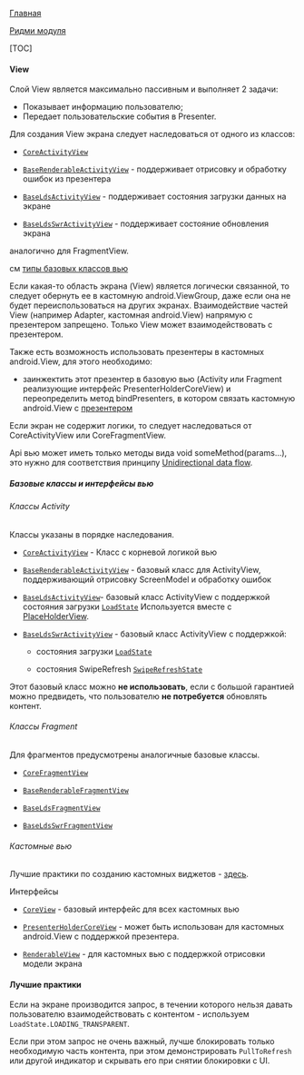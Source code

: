 [Главная](../../docs/main.md)

[Ридми модуля](../README.md)

[TOC]

#### View

Слой View является максимально пассивным и выполняет 2 задачи:
- Показывает информацию пользователю;
- Передает пользовательские события в Presenter.

Для создания View экрана следует наследоваться от одного из классов:

- [`CoreActivityView`][core]

- [`BaseRenderableActivityView`][render] - поддерживает отрисовку и обработку ошибок из презентера

- [`BaseLdsActivityView`][lds] - поддерживает состояния загрузки данных на экране

- [`BaseLdsSwrActivityView`][swr] - поддерживает состояние обновления экрана

аналогично для FragmentView.

см [типы базовых классов вью](#базовые-классы-и-интерфейсы-вью)

Если какая-то область экрана (View) является логически связанной,
то следует обернуть ее в кастомную android.ViewGroup,
даже если она не будет переиспользоваться на других экранах.
Взаимодействие частей View (например Adapter, кастомная android.View)
напрямую с презентером запрещено.
Только View может взаимодействовать с презентером.

Также есть возможность использовать презентеры в кастомных android.View,
для этого необходимо:
 * заинжектить этот презентер в базовую вью
(Activity или Fragment реализующие интерфейс PresenterHolderCoreView)
и переопределить метод bindPresenters,
в котором связать кастомную android.View с [презентером][presenter]

Если экран не содержит логики, то следует наследоваться от CoreActivityView
или CoreFragmentView.

Api вью может иметь только методы вида void someMethod(params...),
это нужно для соответствия принципу [Unidirectional data flow][presenter].

##### Базовые классы и интерфейсы вью

###### Классы Activity
Классы указаны в порядке наследования.

* [`CoreActivityView`][core] - Класс с корневой логикой вью

* [`BaseRenderableActivityView`][render] - базовый класс для ActivityView,
поддерживающий отрисовку ScreenModel и обработку ошибок

* [`BaseLdsActivityView`][lds]- базовый класс ActivityView c поддержкой
состояния загрузки [`LoadState`][ls]
Используется вместе с [PlaceHolderView][placeholder].

* [`BaseLdsSwrActivityView`][swr] - базовый класс ActivityView c поддержкой:

    * состояния загрузки [`LoadState`][ls]

    * состояния SwipeRefresh [`SwipeRefreshState`][sws]

Этот базовый класс можно **не использовать**, если с большой гарантией можно
предвидеть, что пользователю **не потребуется** обновлять контент.

###### Классы Fragment
Для фрагментов предусмотрены аналогичные базовые классы.

* [`CoreFragmentView`][core_f]

* [`BaseRenderableFragmentView`][render_f]

* [`BaseLdsFragmentView`][lds_f]

* [`BaseLdsSwrFragmentView`][swr_f]

###### Кастомные вью

Лучшие практики по созданию кастомных виджетов - [здесь][custom].

Интерфейсы

   * [`CoreView`][core_v] - базовый интерфейс для всех кастомных вью

   * [`PresenterHolderCoreView`][presenter_holder] - может быть использован
   для кастомных android.View c поддержкой презентера.

   * [`RenderableView`][render_v] - для кастомных вью с поддержкой
   отрисовки модели экрана

#### Лучшие практики

Если на экране производится запрос, в течении которого нельзя давать
пользователю взаимодействовать с контентом - используем `LoadState.LOADING_TRANSPARENT`.

Если при этом запрос не очень важный, лучше блокировать только необходимую
часть контента,
при этом демонстрировать `PullToRefresh` или другой индикатор и скрывать его
при снятии блокировки с UI.

[core]: ../src/main/java/ru/surfstudio/android/core/mvp/activity/CoreActivityView.java
[render]: ../src/main/java/ru/surfstudio/android/core/mvp/activity/BaseRenderableActivityView.java
[lds]: ../src/main/java/ru/surfstudio/android/core/mvp/activity/BaseLdsActivityView.java
[swr]: ../src/main/java/ru/surfstudio/android/core/mvp/activity/BaseLdsSwrActivityView.java
[core_f]: ../src/main/java/ru/surfstudio/android/core/mvp/fragment/CoreFragmentView.java
[render_f]: ../src/main/java/ru/surfstudio/android/core/mvp/fragment/BaseRenderableFragmentView.java
[lds_f]: ../src/main/java/ru/surfstudio/android/core/mvp/fragment/BaseLdsFragmentView.java
[swr_f]: ../src/main/java/ru/surfstudio/android/core/mvp/fragment/BaseLdsSwrFragmentView.java
[core_v]: ../src/main/java/ru/surfstudio/android/core/mvp/view/CoreView.java
[render_v]: ../src/main/java/ru/surfstudio/android/core/mvp/view/RenderableView.java
[presenter_holder]: ../src/main/java/ru/surfstudio/android/core/mvp/view/PresenterHolderCoreView.java
[presenter]: presenter.md
[custom]: ../../docs/ui/custom_views.md
[ls]: ../src/main/java/ru/surfstudio/android/core/mvp/model/state/LoadState.java
[sws]: ../src/main/java/ru/surfstudio/android/core/mvp/model/state/SwipeRefreshState.java
[placeholder]: ../../custom-view/README.md